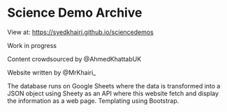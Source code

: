 # Science Demo Archive

View at: https://syedkhairi.github.io/sciencedemos

Work in progress

Content crowdsourced by @AhmedKhattabUK

Website written by @MrKhairi_

The database runs on Google Sheets where the data is transformed into a JSON object using Sheety as an API where this website fetch and display the information as a web page. Templating using Bootstrap.
